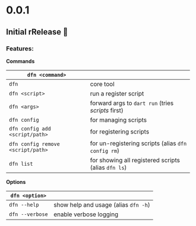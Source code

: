 # 0.0.1

## Initial rRelease 🎉

### Features:

**Commands**

| `dfn <command>`                   |                                                     |
| --------------------------------- | --------------------------------------------------- |
| `dfn`                             | core tool                                           |
| `dfn <script>`                    | run a register script                               |
| `dfn <args>`                      | forward args to `dart run` (tries *scripts* first)  |
| `dfn config`                      | for managing scripts                                |
| `dfn config add <script/path>`    | for registering scripts                             |
| `dfn config remove <script/path>` | for un-registering scripts (alias `dfn config rm`)  |
| `dfn list`                        | for showing all registered scripts (alias `dfn ls`) |

**Options**

| `dfn <option>`  |                                      |
| --------------- | ------------------------------------ |
| `dfn --help`    | show help and usage (alias `dfn -h`) |
| `dfn --verbose` | enable verbose logging               |
